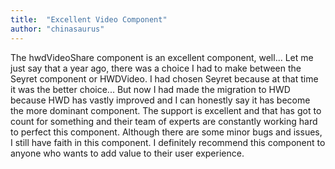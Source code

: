 ```yaml
---
title:  "Excellent Video Component"
author: "chinasaurus"
---
```

The hwdVideoShare component is an excellent component, well... Let me just say that a year ago, there was a choice I had to make between the Seyret component or HWDVideo. I had chosen Seyret because at that time it was the better choice... But now I had made the migration to HWD because HWD has vastly improved and I can honestly say it has become the more dominant component. The support is excellent and that has got to count for something and their team of experts are constantly working hard to perfect this component. Although there are some minor bugs and issues, I still have faith in this component. I definitely recommend this component to anyone who wants to add value to their user experience.
